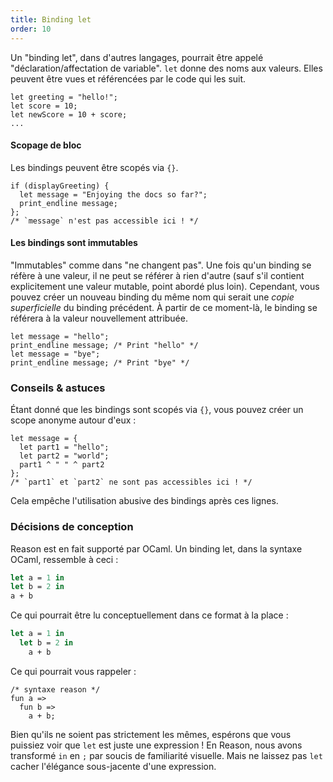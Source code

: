 ```yaml
---
title: Binding let
order: 10
---
```


Un "binding let", dans d'autres langages, pourrait être appelé "déclaration/affectation de variable". `let` donne des noms aux valeurs. Elles peuvent être vues et référencées par le code qui les suit.
```reason
let greeting = "hello!";
let score = 10;
let newScore = 10 + score;
...
```

#### Scopage de bloc

Les bindings peuvent être scopés via `{}`.

```reason
if (displayGreeting) {
  let message = "Enjoying the docs so far?";
  print_endline message;
};
/* `message` n'est pas accessible ici ! */
```

#### Les bindings sont immutables

"Immutables" comme dans "ne changent pas". Une fois qu'un binding se réfère à une valeur, il ne peut se référer à rien d'autre (sauf s'il contient explicitement une valeur mutable, point abordé plus loin). Cependant, vous pouvez créer un nouveau binding du même nom qui serait une *copie superficielle* du binding précédent. À partir de ce moment-là, le binding se référera à la valeur nouvellement attribuée.

```reason
let message = "hello";
print_endline message; /* Print "hello" */
let message = "bye";
print_endline message; /* Print "bye" */
```

### Conseils & astuces

Étant donné que les bindings sont scopés via `{}`, vous pouvez créer un scope anonyme autour d'eux :

```reason
let message = {
  let part1 = "hello";
  let part2 = "world";
  part1 ^ " " ^ part2
};
/* `part1` et `part2` ne sont pas accessibles ici ! */
```

Cela empêche l'utilisation abusive des bindings  après ces lignes.

### Décisions de conception

Reason est en fait supporté par OCaml. Un binding let, dans la syntaxe OCaml, ressemble à ceci :


```ocaml
let a = 1 in
let b = 2 in
a + b
```

Ce qui pourrait être lu conceptuellement dans ce format à la place :

```ocaml
let a = 1 in
  let b = 2 in
    a + b
```

Ce qui pourrait vous rappeler :

```reason
/* syntaxe reason */
fun a =>
  fun b =>
    a + b;
```

Bien qu'ils ne soient pas strictement les mêmes, espérons que vous puissiez voir que `let` est juste une expression ! En Reason, nous avons transformé `in` en `;` par soucis de familiarité visuelle. Mais ne laissez pas `let` cacher l'élégance sous-jacente d'une expression.
